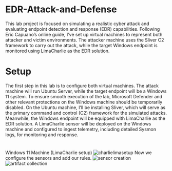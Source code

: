 # EDR-Attack-and-Defense
This lab project is focused on simulating a realistic cyber attack and evaluating endpoint detection and response (EDR) capabilities. Following Eric Capuano’s online guide, I’ve set up virtual machines to represent both attacker and victim environments. The attacker machine uses the Sliver C2 framework to carry out the attack, while the target Windows endpoint is monitored using LimaCharlie as the EDR solution.
# Setup
The first step in this lab is to configure both virtual machines. The attack machine will run Ubuntu Server, while the target endpoint will be a Windows 11 system. To ensure smooth execution of the lab, Microsoft Defender and other relevant protections on the Windows machine should be temporarily disabled. On the Ubuntu machine, I’ll be installing Sliver, which will serve as the primary command and control (C2) framework for the simulated attacks. Meanwhile, the Windows endpoint will be equipped with LimaCharlie as the EDR solution. A LimaCharlie sensor will be deployed on the Windows machine and configured to ingest telemetry, including detailed Sysmon logs, for monitoring and response.
#
Windows 11 Machine (LimaCharlie setup)
![charlielimasetup](https://github.com/user-attachments/assets/1fc8b45c-4031-46ee-96a1-35d691885f67)
 Now we configure the sensors and add our rules.
![sensor creation](https://github.com/user-attachments/assets/3b4d7114-6d81-493c-aa12-4fa2ca19a983)
![artifact collection](https://github.com/user-attachments/assets/4dc17047-fc61-4c7a-b00d-14ba9cda5897)
